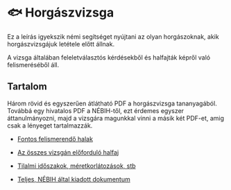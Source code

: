 # 🐟 Horgászvizsga

Ez a leírás igyekszik némi segítséget nyújtani
az olyan horgászoknak, akik horgászvizsgájuk letétele
előtt állnak.

A vizsga általában feleletválasztós kérdésekből és halfajták
képről való felismeréséből áll.

## Tartalom

Három rövid és egyszerűen átlátható PDF a horgászvizsga tananyagából.
Továbbá egy hivatalos PDF a NÉBIH-től, ezt érdemes egyszer áttanulmányozni,
majd a vizsgára magunkkal vinni a másik két PDF-et, amig csak a lényeget
tartalmazzák.

- [Fontos felismerendő halak](https://github.com/krook1024/Horgaszvizsga/raw/master/FontosHalak.pdf)
- [Az összes vizsgán előforduló halfaj](https://github.com/krook1024/Horgaszvizsga/raw/master/Halak.pdf)
- [Tilalmi időszakok, méretkorlátozások, stb](https://github.com/krook1024/Horgaszvizsga/raw/master/Horgasz.pdf)

- [Teljes, NÉBIH által kiadott dokumentum](https://github.com/krook1024/Horgaszvizsga/raw/master/teljes.pdf)
